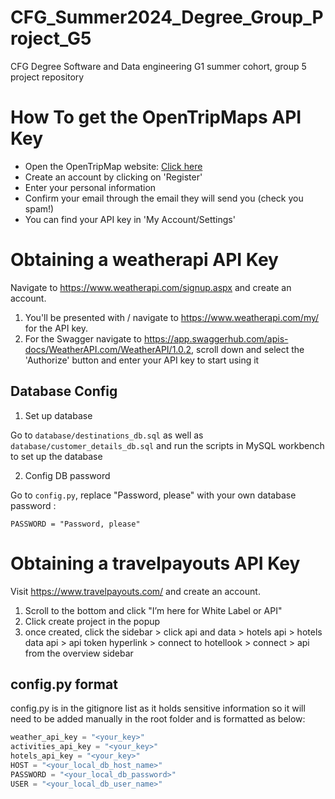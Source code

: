 # CFG_Summer2024_Degree_Group_Project_G5
CFG Degree Software and Data engineering G1 summer cohort, group 5 project repository

# How To get the OpenTripMaps API Key
- Open the OpenTripMap website: [Click here](https://dev.opentripmap.org/)
- Create an account by clicking on 'Register'
- Enter your personal information
- Confirm your email through the email they will send you (check you spam!)
- You can find your API key in 'My Account/Settings'

# Obtaining a weatherapi API Key

Navigate to https://www.weatherapi.com/signup.aspx and create an account.
1. You'll be presented with / navigate to https://www.weatherapi.com/my/ for the API key.
2. For the Swagger navigate to https://app.swaggerhub.com/apis-docs/WeatherAPI.com/WeatherAPI/1.0.2, scroll down and select the 'Authorize' button and enter your API key to start using it


## Database Config

1. Set up database

Go to `database/destinations_db.sql` as well as `database/customer_details_db.sql` and run the scripts in MySQL workbench
to set up the database

2. Config DB password 

Go to `config.py`, replace "Password, please" with your own database password :
```shell
PASSWORD = "Password, please"
```

# Obtaining a travelpayouts API Key

Visit https://www.travelpayouts.com/ and create an account.
1. Scroll to the bottom and click "I’m here for White Label or API"
2. Click create project in the popup 
3. once created, click the sidebar > click api and data > hotels api > hotels data api > api token hyperlink >  connect to hotellook > connect > api from the overview sidebar    

## config.py format
config.py is in the gitignore list as it holds sensitive information so it will need to be added manually in the root folder and is formatted as below:
```python
weather_api_key = "<your_key>"
activities_api_key = "<your_key>"
hotels_api_key = "<your_key>"
HOST = "<your_local_db_host_name>"
PASSWORD = "<your_local_db_password>"
USER = "<your_local_db_user_name>"
```

